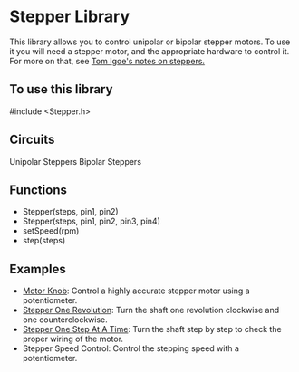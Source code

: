 # Stepper Library
This library allows you to control unipolar or bipolar stepper motors. To use it you will need a stepper motor, and the appropriate hardware to control it. For more on that, see [Tom Igoe's notes on steppers.](http://www.tigoe.com/pcomp/code/circuits/motors/stepper-motors/)

## To use this library
#include <Stepper.h>

## Circuits
Unipolar Steppers
Bipolar Steppers

## Functions
* Stepper(steps, pin1, pin2)
* Stepper(steps, pin1, pin2, pin3, pin4)
* setSpeed(rpm)
* step(steps)

## Examples
* [Motor Knob](https://github.com/SamyakJain2002/robo_resource/blob/main/programming/arduino/stepper/examples/Motorknob.md): Control a highly accurate stepper motor using a potentiometer.
* [Stepper One Revolution](https://github.com/SamyakJain2002/robo_resource/blob/main/programming/arduino/stepper/examples/stepperOneRevolution.md): Turn the shaft one revolution clockwise and one counterclockwise.
* [Stepper One Step At A Time](https://github.com/SamyakJain2002/robo_resource/blob/main/programming/arduino/stepper/examples/OneStepAt_aTime.md): Turn the shaft step by step to check the proper wiring of the motor.
* Stepper Speed Control: Control the stepping speed with a potentiometer.
